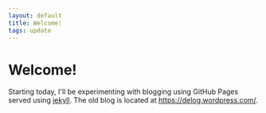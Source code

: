 ```yaml
---
layout: default
title: Welcome!
tags: update
---
```


# Welcome!

Starting today, I'll be experimenting with blogging using GitHub Pages served using [jekyll](https://jekyllrb.com). The old blog is located at <https://delog.wordpress.com/>.